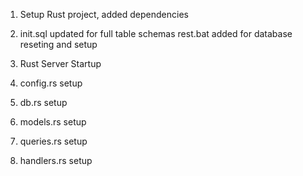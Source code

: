 1. Setup Rust project, added dependencies

2. init.sql updated for full table schemas
    rest.bat added for database reseting and setup

3. Rust Server Startup
3. config.rs setup
3. db.rs setup
3. models.rs setup
3. queries.rs setup
3. handlers.rs setup